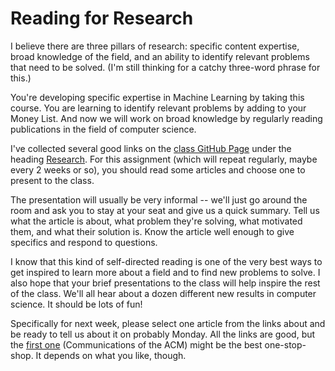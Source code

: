 # Reading for Research

I believe there are three pillars of research: specific content expertise, broad knowledge of the field, and an ability to identify relevant problems that need to be solved. (I'm still thinking
for a catchy three-word phrase for this.)

You're developing specific expertise in Machine Learning by taking this course. You
are learning to identify relevant problems by adding to your Money List. And now we
will work on broad knowledge by regularly reading publications in the field of
computer science.

I've collected several good links on the [class GitHub Page](https://aet-cs.github.io/white/ML/) under the heading [Research](https://aet-cs.github.io/white/ML/background/). For this assignment (which will repeat regularly, maybe every 2 weeks or so), you should read some articles and choose one to present to the class.

The presentation will usually be very informal -- we'll just go around the room and ask you to stay at your seat and give us a quick summary. Tell us what the article is about, what problem they're solving, what motivated them, and what their solution is. Know the article well enough to
give specifics and respond to questions.

I know that this kind of self-directed reading is one of the very best ways to get inspired
to learn more about a field and to find new problems to solve. I also hope that your brief presentations to the class will help inspire the rest of the class. We'll all hear about
a dozen different new results in computer science. It should be lots of fun!

Specifically for next week, please select one article from the links about and be ready to tell us about it on probably Monday. All the links are good, but the [first one](https://cacm.acm.org/) (Communications of the ACM) might be the best one-stop-shop. It depends on what you like, though.
